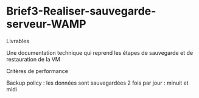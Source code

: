 # Brief3-Realiser-sauvegarde-serveur-WAMP

Livrables

Une documentation technique qui reprend les étapes de sauvegarde et de restauration de la VM

Critères de performance

Backup policy : les données sont sauvegardées 2 fois par jour : minuit et midi
